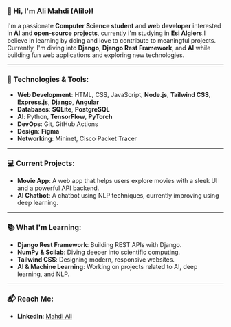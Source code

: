 ### 👋 Hi, I'm Ali Mahdi (Alilo)!

I'm a passionate **Computer Science student** and **web developer** interested in **AI** and **open-source projects**, currently i'm studying in **Esi Algiers**.I believe in learning by doing and love to contribute to meaningful projects. Currently, I'm diving into **Django**, **Django Rest Framework**, and **AI** while building fun web applications and exploring new technologies.

---

### 🚀 Technologies & Tools:

- **Web Development**: HTML, CSS, JavaScript, **Node.js**, **Tailwind CSS**, **Express.js**, **Django**, **Angular**
- **Databases**: **SQLite**, **PostgreSQL**
- **AI**: Python, **TensorFlow**, **PyTorch**
- **DevOps**: Git, GitHub Actions
- **Design**: **Figma**
- **Networking**: Mininet, Cisco Packet Tracer

---

### 💻 Current Projects:

- **Movie App**: A web app that helps users explore movies with a sleek UI and a powerful API backend.
- **AI Chatbot**: A chatbot using NLP techniques, currently improving using deep learning.

---

### 📚 What I'm Learning:

- **Django Rest Framework**: Building REST APIs with Django.
- **NumPy & Scilab**: Diving deeper into scientific computing.
- **Tailwind CSS**: Designing modern, responsive websites.
- **AI & Machine Learning**: Working on projects related to AI, deep learning, and NLP.

---

### 📬 Reach Me:

- **LinkedIn**: [Mahdi Ali](https://www.linkedin.com/in/mahdi-ali-59b08829b)
